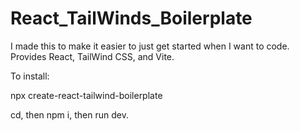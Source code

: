 # React_TailWinds_Boilerplate
I made this to make it easier to just get started when I want to code. Provides React, TailWind CSS, and Vite.

To install:

npx create-react-tailwind-boilerplate 

cd, then npm i, then run dev.

